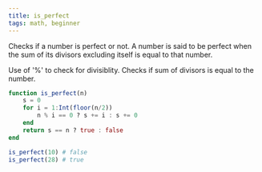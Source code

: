 ```yaml
---
title: is_perfect
tags: math, beginner 
---
```


Checks if a number is perfect or not. 
A number is said to be perfect when the sum of its divisors excluding itself is equal to that number.

Use of '%' to check for divisiblity. 
Checks if sum of divisors is equal to the number.

```jl
function is_perfect(n)
	s = 0
	for i = 1:Int(floor(n/2))
		n % i == 0 ? s += i : s += 0
	end
	return s == n ? true : false
end
```

```jl
is_perfect(10) # false
is_perfect(28) # true
```
